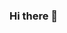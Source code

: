 ### Hi there 👋

<!--
**jerinpeter/jerinpeter** is a ✨ _special_ ✨ repository because its `README.md` (this file) appears on your GitHub profile.

Here are some ideas to get you started:

- 🔭 I’m currently working on: :::ROS
- 🌱 I’m currently learning: Electronics and Communication [UnderGrad]. 
- 👯 I’m looking to collaborate on: Projects in :::ROS, Electronics and robotics Projects, Computer Vision and Ai.
- 🤔 I’m looking for help with: Computer Vision, DeepLearning Projects, Robotcs Projects, :::ROS etc.
- 💬 Ask me about: Microcontrollers, Drones, 3D Printing, Slicing, CAD Desigining[Fusion360], Robotics.
- 📫 How to reach me: Jerin Peter
            ✉️ Email: jerinpeter@gmail.com
          ⚙️ Website: https://jerinpeter.wixsite.com/aboutme
         👨🏽‍🎓 LinkedIn: https://www.linkedin.com/in/jerin-peter-2b6234190/
        📸 Instagram: https://www.instagram.com/jerin_peter/
         📘 Facebook: https://www.facebook.com/jerin.peter.395/
             📝 Blog: https://jerinpeter14.medium.com/
          📺 YouTube: https://www.youtube.com/user/jerinpeter248
	        
- 😄 QUOTE: Work Hard! Dream Big! 
-->
